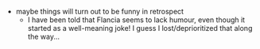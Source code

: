 - maybe things will turn out to be funny in retrospect
  - I have been told that Flancia seems to lack humour, even though it started as a well-meaning joke! I guess I lost/deprioritized that along the way...
